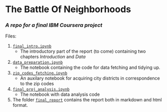 # The Battle Of Neighborhoods
### *A repo for a final IBM Coursera project*

Files:
1. [`final_intro.ipynb`](final_intro.ipynb)
   * The introductory part of the report (to come) containing two chapters *Introduction* and *Data*
2. [`data_preparation.ipynb`](data_preparation.ipynb)
   * The notebook containing the code for data fetching and tidying up.
3. [`zip_codes_fetching.ipynb`](zip_codes_fetching.ipynb)
   * An auxilary notebook for acquiring city districts in correspondence to the zip codes 
4. [`final_proj_analysis.ipynb`](data_preparation.ipynb)
   * The notebook with data analysis code
5. The folder [`final_report`](final_report) contains the report both in markdown and html format.

